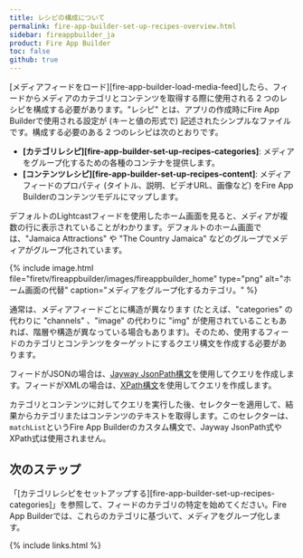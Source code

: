 ```yaml
---
title: レシピの構成について
permalink: fire-app-builder-set-up-recipes-overview.html
sidebar: fireappbuilder_ja
product: Fire App Builder
toc: false
github: true
---
```


[メディアフィードをロード][fire-app-builder-load-media-feed]したら、フィードからメディアのカテゴリとコンテンツを取得する際に使用される 2 つのレシピを構成する必要があります。"レシピ" とは、アプリの作成時にFire App Builderで使用される設定が (キーと値の形式で) 記述されたシンプルなファイルです。構成する必要のある 2 つのレシピは次のとおりです。

*  **[カテゴリレシピ][fire-app-builder-set-up-recipes-categories]**: メディアをグループ化するための各種のコンテナを提供します。
*  **[コンテンツレシピ][fire-app-builder-set-up-recipes-content]**: メディアフィードのプロパティ (タイトル、説明、ビデオURL、画像など) をFire App Builderのコンテンツモデルにマップします。

デフォルトのLightcastフィードを使用したホーム画面を見ると、メディアが複数の行に表示されていることがわかります。デフォルトのホーム画面では、"Jamaica Attractions" や "The Country Jamaica" などのグループでメディアがグループ化されています。

{% include image.html file="firetv/fireappbuilder/images/fireappbuilder_home" type="png" alt="ホーム画面の代替" caption="メディアをグループ化するカテゴリ。" %}

通常は、メディアフィードごとに構造が異なります (たとえば、"categories" の代わりに "channels" 、"image" の代わりに "img" が使用されていることもあれば、階層や構造が異なっている場合もあります)。そのため、使用するフィードのカテゴリとコンテンツをターゲットにするクエリ構文を作成する必要があります。

フィードがJSONの場合は、[Jayway JsonPath構文](https://github.com/jayway/JsonPath)を使用してクエリを作成します。フィードがXMLの場合は、[XPath構文](http://www.w3schools.com/xsl/xpath_syntax.asp)を使用してクエリを作成します。

カテゴリとコンテンツに対してクエリを実行した後、セレクターを適用して、結果からカテゴリまたはコンテンツのテキストを取得します。このセレクターは、`matchList`というFire App Builderのカスタム構文で、Jayway JsonPath式やXPath式は使用されません。

## 次のステップ

「[カテゴリレシピをセットアップする][fire-app-builder-set-up-recipes-categories]」を参照して、フィードのカテゴリの特定を始めてください。Fire App Builderでは、これらのカテゴリに基づいて、メディアをグループ化します。

{% include links.html %}
